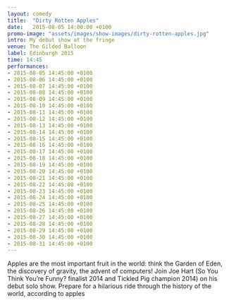 ```yaml
---
layout: comedy
title:  "Dirty Rotten Apples"
date:   2015-08-05 14:00:00 +0100
promo-image: "assets/images/show-images/dirty-rotten-apples.jpg"
intro: My debut show at the fringe
venue: The Gilded Balloon
label: Edinburgh 2015
time: 14:45
performances:
- 2015-08-05 14:45:00 +0100
- 2015-08-06 14:45:00 +0100
- 2015-08-07 14:45:00 +0100
- 2015-08-08 14:45:00 +0100
- 2015-08-09 14:45:00 +0100
- 2015-08-10 14:45:00 +0100
- 2015-08-11 14:45:00 +0100
- 2015-08-12 14:45:00 +0100
- 2015-08-13 14:45:00 +0100
- 2015-08-14 14:45:00 +0100
- 2015-08-15 14:45:00 +0100
- 2015-08-16 14:45:00 +0100
- 2015-08-17 14:45:00 +0100
- 2015-08-18 14:45:00 +0100
- 2015-08-19 14:45:00 +0100
- 2015-08-20 14:45:00 +0100
- 2015-08-21 14:45:00 +0100
- 2015-08-22 14:45:00 +0100
- 2015-08-23 14:45:00 +0100
- 2015-08-24 14:45:00 +0100
- 2015-08-25 14:45:00 +0100
- 2015-08-26 14:45:00 +0100
- 2015-08-27 14:45:00 +0100
- 2015-08-28 14:45:00 +0100
- 2015-08-29 14:45:00 +0100
- 2015-08-30 14:45:00 +0100
- 2015-08-31 14:45:00 +0100
---
```

Apples are the most important fruit in the world: think the Garden of Eden, the discovery of gravity, the advent of computers! Join Joe Hart (So You Think You’re Funny? finalist 2014 and Tickled Pig champion 2014) on his debut solo show. Prepare for a hilarious ride through the history of the world, according to apples